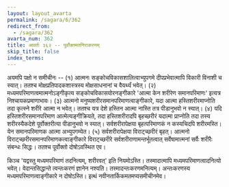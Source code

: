 ```yaml
---
layout: layout_avarta
permalink: /sagara/6/362
redirect_from:
  - /sagara/362
avarta_num: 362
title: आवर्तः ३६२ -- पूर्वोक्तमतनिराकरणम्
skip_title: false
index_terms: 
---
```


अयमपि पक्षो न समीचीनः -- 
(१) आत्मनः सङ्कोचविकासशालित्वाभ्युपगमे दीपप्रभेवात्मापि विकारी विनाशी च स्यात्। ततश्च मोक्षप्रतिपादकशास्त्रस्य मोक्षसाधनानां च वैयर्थ्यं भवेत्। (२) मध्यमपरिमाणत्वमात्मनोऽङ्गीकृत्य सङ्कोचविकासयोरनङ्गीकारे 'आत्मा केन शरीरेण समानपरिमाणः' इत्यत्र निश्चायकप्रमाणाभावः। (३) आत्मनो मनुष्यशरीरसमानपरिमाणत्वाङ्गीकारे, यदा आत्मा हस्तिशरीरमाप्नोति तदा कृत्स्ने शरीरे आत्मा
न भवेत्। ततश्च यत्र देशे हस्तिन आत्मा नास्ति तत्र पीडानुभवो न स्यात्।
(४) यदि हस्तिशरीरसमानपरिमाण आत्मेत्यङ्गीक्रियते, तदा हस्तिशरीरादपि
बृहच्छरीरं यदात्मा प्राप्नोति तदा तस्य शरीरस्यैकदेशे पूर्वोक्तरीत्या पीडानुभवो
न स्यात्। सर्वशरीरापेक्षया बृहत्परिमाणकं न कस्यचिदपि शरीरमस्ति। येन
समानपरिमाणक आत्मा अभ्युपगम्येत। (५) सर्वशरीरापेक्षया विराट्च्छरीरं
बृहत्। आत्मनो विराट्च्छरीरसमानपरिमाणकत्वाङ्गीकारे विराट्च्छरीरे सर्वशरीराणामन्तर्भूतत्वात् सर्वेषामात्मनां सर्वैः शरीरैः संबन्धः सिद्धः। ततश्च
पूर्वोक्तो दोषोऽवस्थित एव।

किञ्च 'यद्वस्तु मध्यमपरिमाणं तदनित्यम्, शरीरवत्' इति नियमोऽस्ति।
तस्मादात्मापि मध्यमपरिमाणत्वादनित्यो भवेत्। वेदान्तसिद्धान्ते त्वन्तःकरणं
ज्ञानेन नश्यति। तस्मादन्तःकरणमनित्यम्। अन्तःकरणस्य मध्यमपरिमाणत्वाङ्गीकारे न दोषोऽस्ति। इत्थं नवीनतार्किकमतमप्यसमीचीनमेव।
